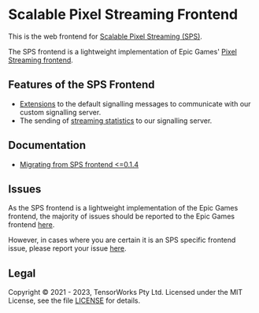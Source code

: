 # Scalable Pixel Streaming Frontend

This is the web frontend for [Scalable Pixel Streaming (SPS)](https://scalablestreaming.io). 

The SPS frontend is a lightweight implementation of Epic Games' [Pixel Streaming frontend](https://github.com/EpicGames/PixelStreamingInfrastructure/tree/master/Frontend). 

## Features of the SPS Frontend

- [Extensions](./SPS/src/SignallingExtension.ts) to the default signalling messages to communicate with our custom signalling server.
- The sending of [streaming statistics](./SPS/src/SPSApplication.ts#L38) to our signalling server.

## Documentation

- [Migrating from SPS frontend <=0.1.4](./SPS/docs/api_transition_guide.md)

## Issues

As the SPS frontend is a lightweight implementation of the Epic Games frontend, the majority of issues should be reported to the Epic Games frontend [here](https://github.com/EpicGames/PixelStreamingInfrastructure/issues).

However, in cases where you are certain it is an SPS specific frontend issue, please report your issue [here](https://github.com/ScalablePixelStreaming/Frontend/issues).


## Legal

Copyright &copy; 2021 - 2023, TensorWorks Pty Ltd. Licensed under the MIT License, see the file [LICENSE](./LICENSE) for details.
